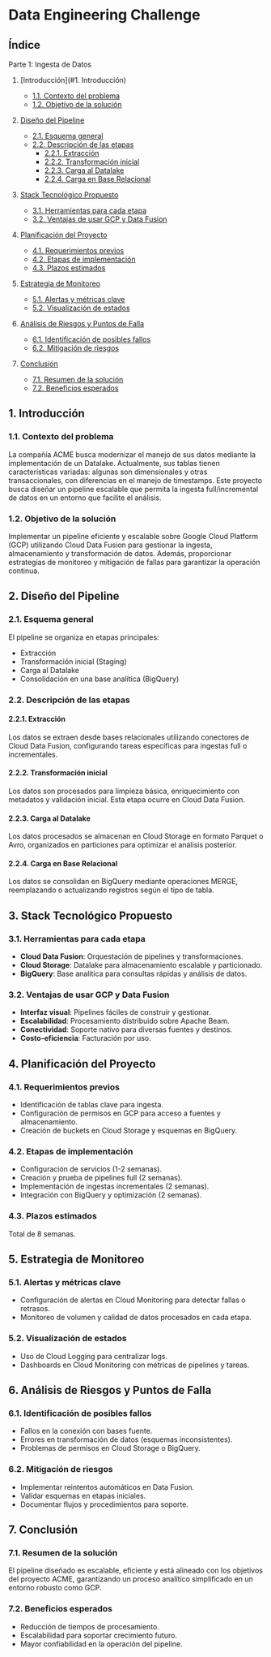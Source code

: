 # Data Engineering Challenge

## Índice
Parte 1: Ingesta de Datos
1. [Introducción](#1. Introducción)
   - [1.1. Contexto del problema](#11-contexto-del-problema)
   - [1.2. Objetivo de la solución](#12-objetivo-de-la-solución)

2. [Diseño del Pipeline](#diseño-del-pipeline)
   - [2.1. Esquema general](#21-esquema-general)
   - [2.2. Descripción de las etapas](#22-descripción-de-las-etapas)
     - [2.2.1. Extracción](#221-extracción)
     - [2.2.2. Transformación inicial](#222-transformación-inicial)
     - [2.2.3. Carga al Datalake](#223-carga-al-datalake)
     - [2.2.4. Carga en Base Relacional](#224-carga-en-base-relacional)

3. [Stack Tecnológico Propuesto](#stack-tecnológico-propuesto)
   - [3.1. Herramientas para cada etapa](#31-herramientas-para-cada-etapa)
   - [3.2. Ventajas de usar GCP y Data Fusion](#32-ventajas-de-usar-gcp-y-data-fusion)

4. [Planificación del Proyecto](#planificación-del-proyecto)
   - [4.1. Requerimientos previos](#41-requerimientos-previos)
   - [4.2. Etapas de implementación](#42-etapas-de-implementación)
   - [4.3. Plazos estimados](#43-plazos-estimados)

5. [Estrategia de Monitoreo](#estrategia-de-monitoreo)
   - [5.1. Alertas y métricas clave](#51-alertas-y-métricas-clave)
   - [5.2. Visualización de estados](#52-visualización-de-estados)

6. [Análisis de Riesgos y Puntos de Falla](#análisis-de-riesgos-y-puntos-de-falla)
   - [6.1. Identificación de posibles fallos](#61-identificación-de-posibles-fallos)
   - [6.2. Mitigación de riesgos](#62-mitigación-de-riesgos)

7. [Conclusión](#conclusión)
   - [7.1. Resumen de la solución](#71-resumen-de-la-solución)
   - [7.2. Beneficios esperados](#72-beneficios-esperados)

## 1. Introducción

### 1.1. Contexto del problema
La compañía ACME busca modernizar el manejo de sus datos mediante la implementación de un Datalake. Actualmente, sus tablas tienen características variadas: algunas son dimensionales y otras transaccionales, con diferencias en el manejo de timestamps. Este proyecto busca diseñar un pipeline escalable que permita la ingesta full/incremental de datos en un entorno que facilite el análisis.

### 1.2. Objetivo de la solución
Implementar un pipeline eficiente y escalable sobre Google Cloud Platform (GCP) utilizando Cloud Data Fusion para gestionar la ingesta, almacenamiento y transformación de datos. Además, proporcionar estrategias de monitoreo y mitigación de fallas para garantizar la operación continua.

## 2. Diseño del Pipeline

### 2.1. Esquema general
El pipeline se organiza en etapas principales:
- Extracción
- Transformación inicial (Staging)
- Carga al Datalake
- Consolidación en una base analítica (BigQuery)

### 2.2. Descripción de las etapas

#### 2.2.1. Extracción
Los datos se extraen desde bases relacionales utilizando conectores de Cloud Data Fusion, configurando tareas específicas para ingestas full o incrementales.

#### 2.2.2. Transformación inicial
Los datos son procesados para limpieza básica, enriquecimiento con metadatos y validación inicial. Esta etapa ocurre en Cloud Data Fusion.

#### 2.2.3. Carga al Datalake
Los datos procesados se almacenan en Cloud Storage en formato Parquet o Avro, organizados en particiones para optimizar el análisis posterior.

#### 2.2.4. Carga en Base Relacional
Los datos se consolidan en BigQuery mediante operaciones MERGE, reemplazando o actualizando registros según el tipo de tabla.

## 3. Stack Tecnológico Propuesto

### 3.1. Herramientas para cada etapa
- **Cloud Data Fusion**: Orquestación de pipelines y transformaciones.
- **Cloud Storage**: Datalake para almacenamiento escalable y particionado.
- **BigQuery**: Base analítica para consultas rápidas y análisis de datos.

### 3.2. Ventajas de usar GCP y Data Fusion
- **Interfaz visual**: Pipelines fáciles de construir y gestionar.
- **Escalabilidad**: Procesamiento distribuido sobre Apache Beam.
- **Conectividad**: Soporte nativo para diversas fuentes y destinos.
- **Costo-eficiencia**: Facturación por uso.

## 4. Planificación del Proyecto

### 4.1. Requerimientos previos
- Identificación de tablas clave para ingesta.
- Configuración de permisos en GCP para acceso a fuentes y almacenamiento.
- Creación de buckets en Cloud Storage y esquemas en BigQuery.

### 4.2. Etapas de implementación
- Configuración de servicios (1-2 semanas).
- Creación y prueba de pipelines full (2 semanas).
- Implementación de ingestas incrementales (2 semanas).
- Integración con BigQuery y optimización (2 semanas).

### 4.3. Plazos estimados
Total de 8 semanas.

## 5. Estrategia de Monitoreo

### 5.1. Alertas y métricas clave
- Configuración de alertas en Cloud Monitoring para detectar fallas o retrasos.
- Monitoreo de volumen y calidad de datos procesados en cada etapa.

### 5.2. Visualización de estados
- Uso de Cloud Logging para centralizar logs.
- Dashboards en Cloud Monitoring con métricas de pipelines y tareas.

## 6. Análisis de Riesgos y Puntos de Falla

### 6.1. Identificación de posibles fallos
- Fallos en la conexión con bases fuente.
- Errores en transformación de datos (esquemas inconsistentes).
- Problemas de permisos en Cloud Storage o BigQuery.

### 6.2. Mitigación de riesgos
- Implementar reintentos automáticos en Data Fusion.
- Validar esquemas en etapas iniciales.
- Documentar flujos y procedimientos para soporte.

## 7. Conclusión

### 7.1. Resumen de la solución
El pipeline diseñado es escalable, eficiente y está alineado con los objetivos del proyecto ACME, garantizando un proceso analítico simplificado en un entorno robusto como GCP.

### 7.2. Beneficios esperados
- Reducción de tiempos de procesamiento.
- Escalabilidad para soportar crecimiento futuro.
- Mayor confiabilidad en la operación del pipeline.


